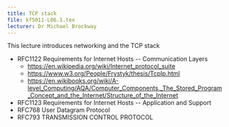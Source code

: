 ```yaml
---
title: TCP stack
file: kf5011-L06.1.tex
lecturer: Dr Michael Brockway
---
```

This lecture introduces networking and the TCP stack

* RFC1122  Requirements for Internet Hosts -- Communication Layers
    + https://en.wikipedia.org/wiki/Internet_protocol_suite
    + https://www.w3.org/People/Frystyk/thesis/TcpIp.html
    + https://en.wikibooks.org/wiki/A-level_Computing/AQA/Computer_Components,_The_Stored_Program_Concept_and_the_Internet/Structure_of_the_Internet
* RFC1123   Requirements for Internet Hosts -- Application and Support
* RFC768   User Datagram Protocol
* RFC793   TRANSMISSION CONTROL PROTOCOL
